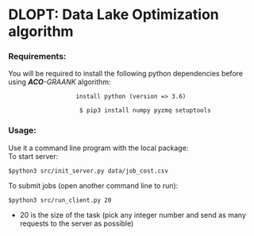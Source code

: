 # DLOPT: Data Lake Optimization algorithm

### Requirements:
You will be required to install the following python dependencies before using <em><strong>ACO</strong>-GRAANK</em> algorithm:<br>
```
                   install python (version => 3.6)

```

```
                    $ pip3 install numpy pyzmq setuptools

```

### Usage:
Use it a command line program with the local package:<br>
To start server:<br>

```
$python3 src/init_server.py data/job_cost.csv  
```

To submit jobs (open another command line to run):<br>

```
$python3 src/run_client.py 20 
```

* 20 is the size of the task (pick any integer number and send as many requests to the server as possible)

